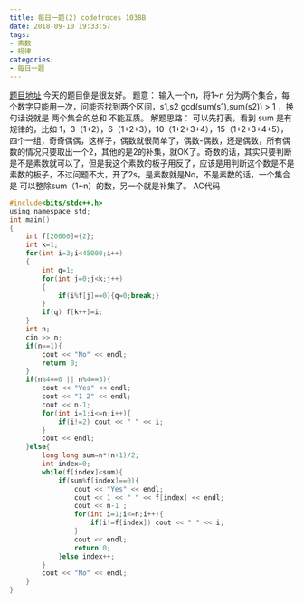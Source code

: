 ```yaml
---
title: 每日一题(2) codefroces 1038B
date: 2018-09-10 19:33:57
tags:
- 素数
- 规律
categories:
- 每日一题
---
```

[题目地址](http://codeforces.com/contest/1038/problem/B)
今天的题目倒是很友好。
题意：
输入一个n，将1~n 分为两个集合，每个数字只能用一次，问能否找到两个区间，s1,s2
gcd(sum(s1),sum(s2)) > 1 ，换句话说就是 两个集合的总和 不能互质。
解题思路：
可以先打表，看到 sum 是有规律的，比如 1，3（1+2），6（1+2+3），10（1+2+3+4），15（1+2+3+4+5），四个一组，奇奇偶偶，这样子，偶数就很简单了，偶数-偶数，还是偶数，所有偶数的情况只要取出一个2，其他的是2的补集，就OK了。奇数的话，其实只要判断是不是素数就可以了，但是我这个素数的板子用反了，应该是用判断这个数是不是素数的板子，不过问题不大，开了2s，是素数就是No，不是素数的话，一个集合是 可以整除sum（1~n）的数，另一个就是补集了。
AC代码
```C
#include<bits/stdc++.h>
using namespace std;
int main()
{
	int f[20000]={2};
	int k=1;
	for(int i=3;i<45000;i++)
	{
		int q=1;
		for(int j=0;j<k;j++)
		{
			if(i%f[j]==0){q=0;break;}	
		}
		if(q) f[k++]=i;	
	}
	int n;
	cin >> n;
	if(n==1){
		cout << "No" << endl;
		return 0;
	}
	if(n%4==0 || n%4==3){
		cout << "Yes" << endl;
		cout << "1 2" << endl;
		cout << n-1;
		for(int i=1;i<=n;i++){
			if(i!=2) cout << " " << i;
		}
		cout << endl;
	}else{
		long long sum=n*(n+1)/2;
		int index=0;
		while(f[index]<sum){
			if(sum%f[index]==0){
				cout << "Yes" << endl;
				cout << 1 << " " << f[index] << endl;
				cout << n-1 ;
				for(int i=1;i<=n;i++){
					if(i!=f[index]) cout << " " << i;
				}
				cout << endl;
				return 0;
			}else index++;
		}
		cout << "No" << endl;
	}
}
 
```
